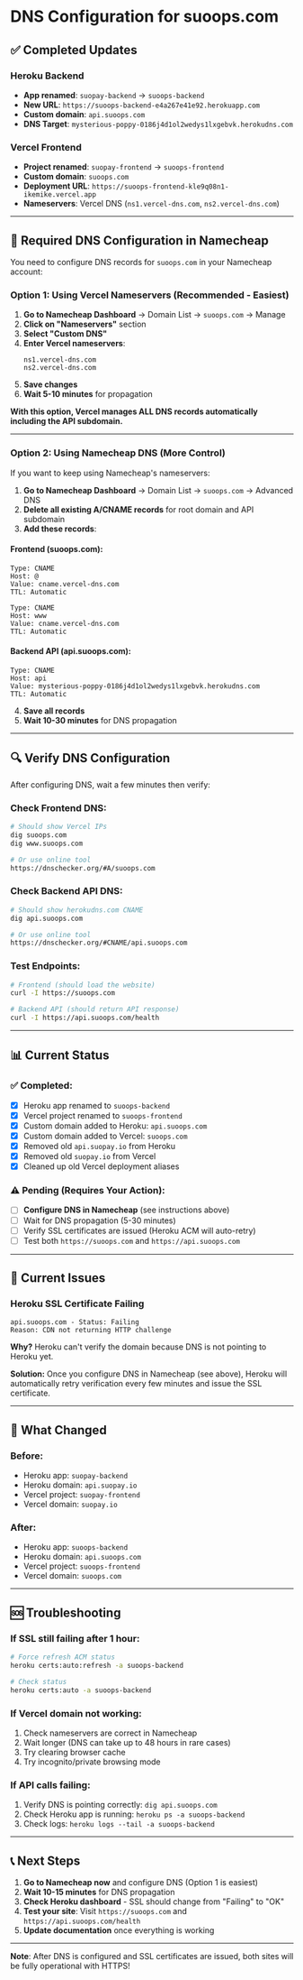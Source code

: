 # DNS Configuration for suoops.com

## ✅ Completed Updates

### Heroku Backend
- **App renamed**: `suopay-backend` → `suoops-backend`
- **New URL**: `https://suoops-backend-e4a267e41e92.herokuapp.com`
- **Custom domain**: `api.suoops.com`
- **DNS Target**: `mysterious-poppy-0186j4d1ol2wedys1lxgebvk.herokudns.com`

### Vercel Frontend
- **Project renamed**: `suopay-frontend` → `suoops-frontend`
- **Custom domain**: `suoops.com`
- **Deployment URL**: `https://suoops-frontend-kle9q08n1-ikemike.vercel.app`
- **Nameservers**: Vercel DNS (`ns1.vercel-dns.com`, `ns2.vercel-dns.com`)

---

## 🔧 Required DNS Configuration in Namecheap

You need to configure DNS records for `suoops.com` in your Namecheap account:

### Option 1: Using Vercel Nameservers (Recommended - Easiest)

1. **Go to Namecheap Dashboard** → Domain List → `suoops.com` → Manage
2. **Click on "Nameservers"** section
3. **Select "Custom DNS"**
4. **Enter Vercel nameservers**:
   ```
   ns1.vercel-dns.com
   ns2.vercel-dns.com
   ```
5. **Save changes**
6. **Wait 5-10 minutes** for propagation

**With this option, Vercel manages ALL DNS records automatically including the API subdomain.**

---

### Option 2: Using Namecheap DNS (More Control)

If you want to keep using Namecheap's nameservers:

1. **Go to Namecheap Dashboard** → Domain List → `suoops.com` → Advanced DNS
2. **Delete all existing A/CNAME records** for root domain and API subdomain
3. **Add these records**:

#### Frontend (suoops.com):
```
Type: CNAME
Host: @
Value: cname.vercel-dns.com
TTL: Automatic
```

```
Type: CNAME
Host: www
Value: cname.vercel-dns.com
TTL: Automatic
```

#### Backend API (api.suoops.com):
```
Type: CNAME
Host: api
Value: mysterious-poppy-0186j4d1ol2wedys1lxgebvk.herokudns.com
TTL: Automatic
```

4. **Save all records**
5. **Wait 10-30 minutes** for DNS propagation

---

## 🔍 Verify DNS Configuration

After configuring DNS, wait a few minutes then verify:

### Check Frontend DNS:
```bash
# Should show Vercel IPs
dig suoops.com
dig www.suoops.com

# Or use online tool
https://dnschecker.org/#A/suoops.com
```

### Check Backend API DNS:
```bash
# Should show herokudns.com CNAME
dig api.suoops.com

# Or use online tool
https://dnschecker.org/#CNAME/api.suoops.com
```

### Test Endpoints:
```bash
# Frontend (should load the website)
curl -I https://suoops.com

# Backend API (should return API response)
curl -I https://api.suoops.com/health
```

---

## 📊 Current Status

### ✅ Completed:
- [x] Heroku app renamed to `suoops-backend`
- [x] Vercel project renamed to `suoops-frontend`
- [x] Custom domain added to Heroku: `api.suoops.com`
- [x] Custom domain added to Vercel: `suoops.com`
- [x] Removed old `api.suopay.io` from Heroku
- [x] Removed old `suopay.io` from Vercel
- [x] Cleaned up old Vercel deployment aliases

### ⚠️ Pending (Requires Your Action):
- [ ] **Configure DNS in Namecheap** (see instructions above)
- [ ] Wait for DNS propagation (5-30 minutes)
- [ ] Verify SSL certificates are issued (Heroku ACM will auto-retry)
- [ ] Test both `https://suoops.com` and `https://api.suoops.com`

---

## 🚨 Current Issues

### Heroku SSL Certificate Failing
```
api.suoops.com - Status: Failing
Reason: CDN not returning HTTP challenge
```

**Why?** Heroku can't verify the domain because DNS is not pointing to Heroku yet.

**Solution:** Once you configure DNS in Namecheap (see above), Heroku will automatically retry verification every few minutes and issue the SSL certificate.

---

## 📝 What Changed

### Before:
- Heroku app: `suopay-backend`
- Heroku domain: `api.suopay.io`
- Vercel project: `suopay-frontend`
- Vercel domain: `suopay.io`

### After:
- Heroku app: `suoops-backend`
- Heroku domain: `api.suoops.com`
- Vercel project: `suoops-frontend`
- Vercel domain: `suoops.com`

---

## 🆘 Troubleshooting

### If SSL still failing after 1 hour:
```bash
# Force refresh ACM status
heroku certs:auto:refresh -a suoops-backend

# Check status
heroku certs:auto -a suoops-backend
```

### If Vercel domain not working:
1. Check nameservers are correct in Namecheap
2. Wait longer (DNS can take up to 48 hours in rare cases)
3. Try clearing browser cache
4. Try incognito/private browsing mode

### If API calls failing:
1. Verify DNS is pointing correctly: `dig api.suoops.com`
2. Check Heroku app is running: `heroku ps -a suoops-backend`
3. Check logs: `heroku logs --tail -a suoops-backend`

---

## 📞 Next Steps

1. **Go to Namecheap now** and configure DNS (Option 1 is easiest)
2. **Wait 10-15 minutes** for DNS propagation
3. **Check Heroku dashboard** - SSL should change from "Failing" to "OK"
4. **Test your site**: Visit `https://suoops.com` and `https://api.suoops.com/health`
5. **Update documentation** once everything is working

---

**Note**: After DNS is configured and SSL certificates are issued, both sites will be fully operational with HTTPS!
